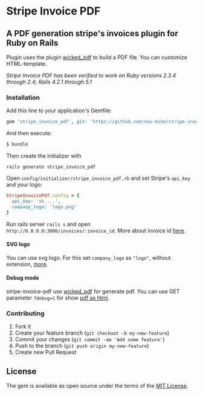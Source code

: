 # Stripe Invoice PDF

## A PDF generation stripe's invoices plugin for Ruby on Rails

Plugin uses the plugin [wicked_pdf](https://github.com/mileszs/wicked_pdf) to build a PDF file.  You can customize HTML-template.

_Stripe Invoice PDF has been verified to work on Ruby versions 2.3.4 through 2.4; Rails 4.2.1 through 5.1_

### Installation

Add this line to your application's Gemfile:

```ruby
gem 'stripe_invoice_pdf', git: 'https://github.com/nav-mike/stripe-invoice-pdf.git'
```

And then execute:
```bash
$ bundle
```

Then create the initializer with

`rails generate stripe_invoice_pdf`

Open `config/initializer/stripe_invoice_pdf.rb` and set Stripe's `api_key` and your logo:

```ruby
StripeInvoicePdf.config = {
  api_key: 'sk_...',
  company_logo: 'logo.png'
}
```

Run rails server `rails s` and open `http://0.0.0.0:3000/invoices/:invoice_id`.
More about invoice id [here](https://stripe.com/docs/api/ruby#invoice_object-id).

#### SVG logo

You can use svg logo. For this set `company_logo` as `"logo"`, without extension, [more](https://github.com/nav-mike/stripe-invoice-pdf/blob/master/lib/stripe_invoice_pdf/helpers.rb#L15).

#### Debug mode

stripe-invoice-pdf use [wicked_pdf](https://github.com/mileszs/wicked_pdf) for generate pdf. You can use GET parameter `?debug=1` for show [pdf as html](https://github.com/mileszs/wicked_pdf#advanced-usage-with-all-available-options).

### Contributing

1. Fork it
2. Create your feature branch (`git checkout -b my-new-feature`)
5. Commit your changes (`git commit -am 'Add some feature'`)
6. Push to the branch (`git push origin my-new-feature`)
7. Create new Pull Request

## License
The gem is available as open source under the terms of the [MIT License](https://opensource.org/licenses/MIT).
